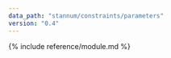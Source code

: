 ```yaml
---
data_path: "stannum/constraints/parameters"
version: "0.4"
---
```


{% include reference/module.md %}
